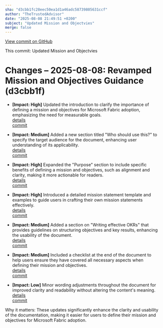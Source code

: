 ```yaml
---
sha: "d3cbb1fc28eec50ea1d1a46adc58739805631ccf"
author: "TheTrustedAdvisor"
date: "2025-08-08 21:49:51 +0200"
subject: "Updated Mission and Objectvies"
merge: false
---
```


[View commit on GitHub](https://github.com/TheTrustedAdvisor/FabricAdoptionFramework/commit/d3cbb1fc28eec50ea1d1a46adc58739805631ccf)

This commit: Updated Mission and Objectvies

# Changes – 2025-08-08: Revamped Mission and Objectives Guidance (d3cbb1f)

- **[Impact: High]** Updated the introduction to clarify the importance of defining a mission and objectives for Microsoft Fabric adoption, emphasizing the need for measurable goals.  
   [details](/docs/about/changes/2025-08-08-updated-mission-and-objectives)  
   [commit](https://github.com/TheTrustedAdvisor/FabricAdoptionFramework/commit/d3cbb1fc28eec50ea1d1a46adc58739805631ccf)  

- **[Impact: Medium]** Added a new section titled "Who should use this?" to specify the target audience for the document, enhancing user understanding of its applicability.  
   [details](/docs/about/changes/2025-08-08-updated-mission-and-objectives)  
   [commit](https://github.com/TheTrustedAdvisor/FabricAdoptionFramework/commit/d3cbb1fc28eec50ea1d1a46adc58739805631ccf)  

- **[Impact: High]** Expanded the "Purpose" section to include specific benefits of defining a mission and objectives, such as alignment and clarity, making it more actionable for readers.  
   [details](/docs/about/changes/2025-08-08-updated-mission-and-objectives)  
   [commit](https://github.com/TheTrustedAdvisor/FabricAdoptionFramework/commit/d3cbb1fc28eec50ea1d1a46adc58739805631ccf)  

- **[Impact: High]** Introduced a detailed mission statement template and examples to guide users in crafting their own mission statements effectively.  
   [details](/docs/about/changes/2025-08-08-updated-mission-and-objectives)  
   [commit](https://github.com/TheTrustedAdvisor/FabricAdoptionFramework/commit/d3cbb1fc28eec50ea1d1a46adc58739805631ccf)  

- **[Impact: Medium]** Added a section on "Writing effective OKRs" that provides guidelines on structuring objectives and key results, enhancing the usability of the document.  
   [details](/docs/about/changes/2025-08-08-updated-mission-and-objectives)  
   [commit](https://github.com/TheTrustedAdvisor/FabricAdoptionFramework/commit/d3cbb1fc28eec50ea1d1a46adc58739805631ccf)  

- **[Impact: Medium]** Included a checklist at the end of the document to help users ensure they have covered all necessary aspects when defining their mission and objectives.  
   [details](/docs/about/changes/2025-08-08-updated-mission-and-objectives)  
   [commit](https://github.com/TheTrustedAdvisor/FabricAdoptionFramework/commit/d3cbb1fc28eec50ea1d1a46adc58739805631ccf)  

- **[Impact: Low]** Minor wording adjustments throughout the document for improved clarity and readability without altering the content's meaning.  
   [details](/docs/about/changes/2025-08-08-updated-mission-and-objectives)  
   [commit](https://github.com/TheTrustedAdvisor/FabricAdoptionFramework/commit/d3cbb1fc28eec50ea1d1a46adc58739805631ccf)  

Why it matters: These updates significantly enhance the clarity and usability of the documentation, making it easier for users to define their mission and objectives for Microsoft Fabric adoption.
